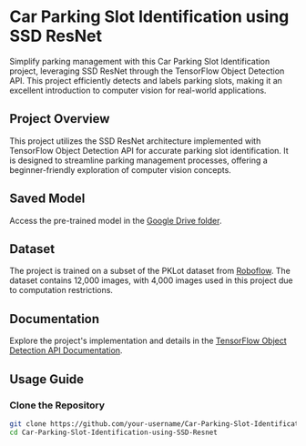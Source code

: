 # Car Parking Slot Identification using SSD ResNet

Simplify parking management with this Car Parking Slot Identification project, leveraging SSD ResNet through the TensorFlow Object Detection API. This project efficiently detects and labels parking slots, making it an excellent introduction to computer vision for real-world applications.

## Project Overview

This project utilizes the SSD ResNet architecture implemented with TensorFlow Object Detection API for accurate parking slot identification. It is designed to streamline parking management processes, offering a beginner-friendly exploration of computer vision concepts.

## Saved Model

Access the pre-trained model in the [Google Drive folder](https://drive.google.com/drive/folders/1VSQ82QDyMm3WzYz-kovDau6wxfztnLf3?usp=drive_link).

## Dataset

The project is trained on a subset of the PKLot dataset from [Roboflow](https://public.roboflow.com/object-detection/pklot). The dataset contains 12,000 images, with 4,000 images used in this project due to computation restrictions.

## Documentation

Explore the project's implementation and details in the [TensorFlow Object Detection API Documentation](https://tensorflow-object-detection-api-tutorial.readthedocs.io/en/latest/).

## Usage Guide

### Clone the Repository
```bash
git clone https://github.com/your-username/Car-Parking-Slot-Identification-using-SSD-Resnet.git
cd Car-Parking-Slot-Identification-using-SSD-Resnet
